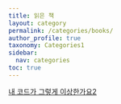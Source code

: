 ```yaml
---
title: 읽은 책
layout: category
permalink: /categories/books/
author_profile: true
taxonomy: Categories1
sidebar:
  nav: categories
toc: true
---
```



[내 코드가 그렇게 이상한가요2](/categories/book/is_my_code_really_that_weird)